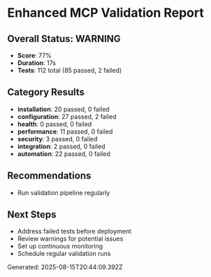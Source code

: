 # Enhanced MCP Validation Report

## Overall Status: WARNING
- **Score**: 77%
- **Duration**: 17s
- **Tests**: 112 total (85 passed, 2 failed)

## Category Results
- **installation**: 20 passed, 0 failed
- **configuration**: 27 passed, 2 failed
- **health**: 0 passed, 0 failed
- **performance**: 11 passed, 0 failed
- **security**: 3 passed, 0 failed
- **integration**: 2 passed, 0 failed
- **automation**: 22 passed, 0 failed

## Recommendations
- Run validation pipeline regularly

## Next Steps
- Address failed tests before deployment
- Review warnings for potential issues
- Set up continuous monitoring
- Schedule regular validation runs

Generated: 2025-08-15T20:44:09.392Z
